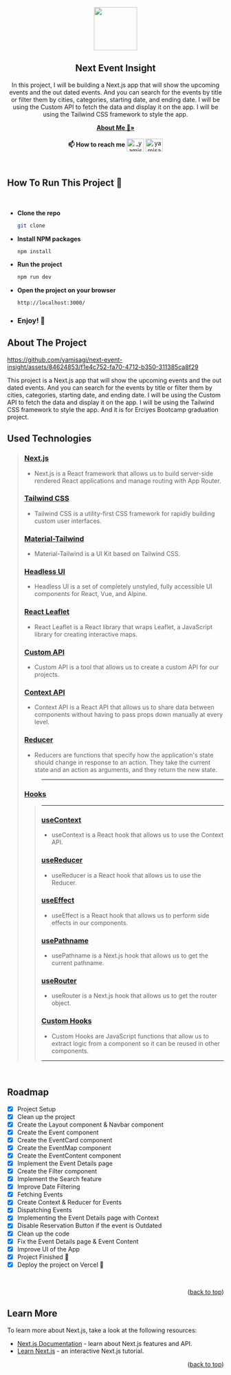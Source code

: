 <div align="center">
  <a href="https://avatars.githubusercontent.com/u/84624853?v=4">
    <img src="https://avatars.githubusercontent.com/u/84624853?v=4" width="100" height="100">
  </a>

  <h2 align="center">Next Event Insight</h2>

  <p align="center">
    In this project, I will be building a Next.js app that will show the upcoming events and the out dated events. And you can search for the events by title or filter them by cities, categories, starting date, and ending date. I will be using the Custom API to fetch the data and display it on the app. I will be using the Tailwind CSS framework to style the app.
    <br />
  </p>

  <p>
    <a href="https://github.com/yamisagi/yamisagi"><strong>About Me 💙»</strong></a>
    <br />
    <br />
     <strong>📫 How to reach me</strong> <a href="https://twitter.com/_yamisagi" target="blank"><img align="center" src="https://raw.githubusercontent.com/rahuldkjain/github-profile-readme-generator/master/src/images/icons/Social/twitter.svg" alt="_yamisagi" height="30" width="40" /></a>
    <a href="https://linkedin.com/in/yamisagi" target="blank"><img align="center" src="https://raw.githubusercontent.com/rahuldkjain/github-profile-readme-generator/master/src/images/icons/Social/linked-in-alt.svg" alt="yamisagi" height="30" width="40" /></a>
  </p>
</div>

<br/>

## How To Run This Project 🚀

<br/>

- <strong>Clone the repo</strong>

  ```sh
  git clone
  ```

- <strong>Install NPM packages</strong>

  ```sh
  npm install
  ```

- <strong>Run the project</strong>

  ```sh
  npm run dev
  ```

- <strong>Open the project on your browser</strong>

  ```sh
  http://localhost:3000/
  ```

- ### <strong>Enjoy! 🎉</strong>

<!-- ABOUT THE PROJECT -->

## About The Project

<!-- add asset here later -->


https://github.com/yamisagi/next-event-insight/assets/84624853/f1e4c752-fa70-4712-b350-311385ca8f29


 This project is a Next.js app that will show the upcoming events and the out dated events. And you can search for the events by title or filter them by cities, categories, starting date, and ending date. I will be using the Custom API to fetch the data and display it on the app. I will be using the Tailwind CSS framework to style the app. And it is for Erciyes Bootcamp graduation project.


## Used Technologies
>
> ### [Next.js](https://nextjs.org/)
>
> - Next.js is a React framework that allows us to build server-side rendered React applications and manage routing with App Router.
>
> ### [Tailwind CSS](https://tailwindcss.com/)
>
> - Tailwind CSS is a utility-first CSS framework for rapidly building custom user interfaces.
>
> ### [Material-Tailwind](https://material-tailwind.com/)
>
> - Material-Tailwind is a UI Kit based on Tailwind CSS.
>
> ### [Headless UI](https://headlessui.dev/)
>
> - Headless UI is a set of completely unstyled, fully accessible UI components for React, Vue, and Alpine.
>
> ### [React Leaflet](https://react-leaflet.js.org/)
>
> - React Leaflet is a React library that wraps Leaflet, a JavaScript library for creating interactive maps.
>
> ### [Custom API](https://designer.mocky.io/)
>
> - Custom API is a tool that allows us to create a custom API for our projects.
>
> ### [Context API](https://react.dev/learn/passing-data-deeply-with-context)
>
> - Context API is a React API that allows us to share data between components without having to pass props down manually at every level.
>
> ### [Reducer](https://react.dev/learn/extracting-state-logic-into-a-reducer)
>
> - Reducers are functions that specify how the application's state should change in response to an action. They take the current state and an action as arguments, and they return the new state.
>> ---
> ### [Hooks](https://react.dev/reference/react/hooks) 
>> ---
>>
>> ### [useContext](https://react.dev/reference/react/useContext)
>>
>> - useContext is a React hook that allows us to use the Context API.
>>
>> ### [useReducer](https://react.dev/reference/react/useReducer)
>>
>> - useReducer is a React hook that allows us to use the Reducer.
>>
>> ### [useEffect](https://react.dev/reference/react/useEffect)
>>
>> - useEffect is a React hook that allows us to perform side effects in our components.
>>
>>
>> ### [usePathname](https://nextjs.org/docs/app/api-reference/functions/use-pathname)
>>
>> - usePathname is a Next.js hook that allows us to get the current pathname.
>>
>> ### [useRouter](https://nextjs.org/docs/api-reference/next/router)
>>
>> - useRouter is a Next.js hook that allows us to get the router object.
>>
>> ### [Custom Hooks](https://react.dev/learn/reusing-logic-with-custom-hooks#custom-hooks-sharing-logic-between-components)
>>
>> - Custom Hooks are JavaScript functions that allow us to extract logic from a component so it can be reused in other components.
>> ---

<br/>

<!-- ROADMAP -->

## Roadmap

- [x] Project Setup
- [x] Clean up the project
- [x] Create the Layout component & Navbar component
- [x] Create the Event component
- [x] Create the EventCard component
- [x] Create the EventMap component
- [x] Create the EventContent component
- [x] Implement the Event Details page
- [x] Create the Filter component
- [x] Implement the Search feature
- [x] Improve Date Filtering
- [x] Fetching Events
- [x] Create Context & Reducer for Events
- [x] Dispatching Events
- [x] Implementing the Event Details page with Context
- [x] Disable Reservation Button if the event is Outdated
- [x] Clean up the code
- [x] Fix the Event Details page & Event Content
- [x] Improve UI of the App
- [x] Project Finished 🎉
- [x] Deploy the project on Vercel 🚀

<br/>

<p align="right">(<a href="#top">back to top</a>)</p>

## Learn More

To learn more about Next.js, take a look at the following resources:

- [Next.js Documentation](https://nextjs.org/docs) - learn about Next.js features and API.
- [Learn Next.js](https://nextjs.org/learn) - an interactive Next.js tutorial.
  <br/>

<p align="right">(<a href="#top">back to top</a>)</p>

<!-- ACKNOWLEDGMENTS
## Acknowledgments
* [Choose an Open Source License](https://choosealicense.com)
* [GitHub Emoji Cheat Sheet](https://www.webpagefx.com/tools/emoji-cheat-sheet)
* [Malven's Flexbox Cheatsheet](https://flexbox.malven.co/)
* [Malven's Grid Cheatsheet](https://grid.malven.co/)
* [Img Shields](https://shields.io)
* [GitHub Pages](https://pages.github.com)
* [Font Awesome](https://fontawesome.com)
* [React Icons](https://react-icons.github.io/react-icons/search)
<p align="right">(<a href="#top">back to top</a>)</p>
 -->

<!-- MARKDOWN LINKS & IMAGES -->
<!-- https://www.markdownguide.org/basic-syntax/#reference-style-links -->

[contributors-shield]: https://img.shields.io/github/contributors/othneildrew/Best-README-Template.svg?style=for-the-badge
[contributors-url]: https://github.com/othneildrew/Best-README-Template/graphs/contributors
[forks-shield]: https://img.shields.io/github/forks/othneildrew/Best-README-Template.svg?style=for-the-badge
[forks-url]: https://github.com/othneildrew/Best-README-Template/network/members
[stars-shield]: https://img.shields.io/github/stars/othneildrew/Best-README-Template.svg?style=for-the-badge
[stars-url]: https://github.com/othneildrew/Best-README-Template/stargazers
[issues-shield]: https://img.shields.io/github/issues/othneildrew/Best-README-Template.svg?style=for-the-badge
[issues-url]: https://github.com/othneildrew/Best-README-Template/issues
[license-shield]: https://img.shields.io/github/license/othneildrew/Best-README-Template.svg?style=for-the-badge
[license-url]: https://github.com/othneildrew/Best-README-Template/blob/master/LICENSE.txt
[linkedin-shield]: https://img.shields.io/badge/-LinkedIn-black.svg?style=for-the-badge&logo=linkedin&colorB=555
[linkedin-url]: https://linkedin.com/in/othneildrew
[product-screenshot]: assets/product.gif
